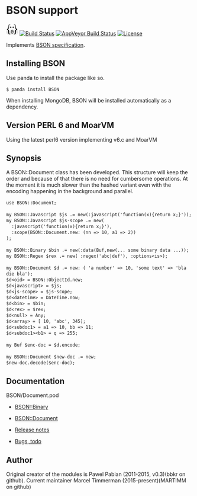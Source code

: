 # BSON support

![Face](logotype/logo_32x32.png) [![Build Status](https://travis-ci.org/MARTIMM/BSON.svg?branch=master)](https://travis-ci.org/MARTIMM/BSON)
[![AppVeyor Build Status](https://ci.appveyor.com/api/projects/status/github/MARTIMM/bson?branch=master&passingText=Windows%20-%20OK&failingText=Windows%20-%20FAIL&pendingText=Windows%20-%20pending&svg=true)](https://ci.appveyor.com/project/MARTIMM/bson/branch/master)
[![License](http://martimm.github.io/label/License-label.svg)](http://www.perlfoundation.org/artistic_license_2_0)

Implements [BSON specification](http://bsonspec.org/).

## Installing BSON

Use panda to install the package like so.
```
$ panda install BSON
```

When installing MongoDB, BSON will be installed automatically as a dependency.

## Version PERL 6 and MoarVM

Using the latest perl6 version implementing v6.c and MoarVM


## Synopsis

A BSON::Document class has been developed. This structure will keep the order and because of that there is no need for cumbersome operations. At the moment it is much slower than the hashed variant even with the encoding happening in the
background and parallel.

```
use BSON::Document;

my BSON::Javascript $js .= new(:javascript('function(x){return x;}'));
my BSON::Javascript $js-scope .= new(
  :javascript('function(x){return x;}'),
  :scope(BSON::Document.new: (nn => 10, a1 => 2))
);

my BSON::Binary $bin .= new(:data(Buf,new(... some binary data ...));
my BSON::Regex $rex .= new( :regex('abc|def'), :options<is>);

my BSON::Document $d .= new: ( 'a number' => 10, 'some text' => 'bla die bla');
$d<oid> = BSON::ObjectId.new;
$d<javascript> = $js;
$d<js-scope> = $js-scope;
$d<datetime> = DateTime.now;
$d<bin> = $bin;
$d<rex> = $rex;
$d<null> = Any;
$d<array> = [ 10, 'abc', 345];
$d<subdoc1> = a1 => 10, bb => 11;
$d<subdoc1><b1> = q => 255;

my Buf $enc-doc = $d.encode;

my BSON::Document $new-doc .= new;
$new-doc.decode($enc-doc);

```

## Documentation


BSON/Document.pod
* [BSON::Binary](https://github.com/MARTIMM/BSON/blob/master/doc/Binary.pdf)
* [BSON::Document](https://github.com/MARTIMM/BSON/blob/master/doc/Document.pdf)

* [Release notes](https://github.com/MARTIMM/BSON/blob/master/doc/CHANGES.md)
* [Bugs, todo](https://github.com/MARTIMM/BSON/blob/master/doc/TODO.md)

## Author

Original creator of the modules is Pawel Pabian (2011-2015, v0.3)(bbkr on github). Current maintainer Marcel Timmerman (2015-present)(MARTIMM on github)
